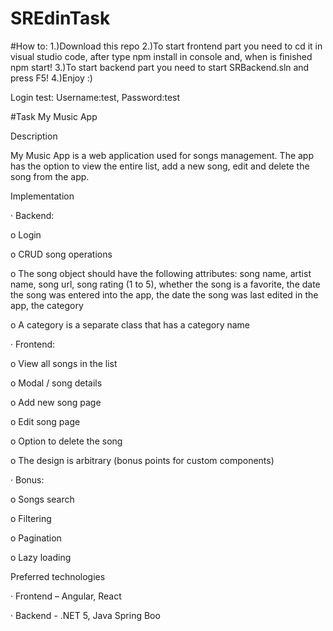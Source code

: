 # SREdinTask

#How to:
1.)Download this repo
2.)To start frontend part you need to cd it in visual studio code, after type npm install in console and, when is finished npm start!
3.)To start backend part you need to start SRBackend.sln and press F5!
4.)Enjoy :)

  Login test:
    Username:test, Password:test

#Task
My Music App

Description

My Music App is a web application used for songs management. The app has the option to view the entire list, add a new song, edit and delete the song from the app.

Implementation

· Backend:

o Login

o CRUD song operations

o The song object should have the following attributes: song name, artist name, song url, song rating (1 to 5), whether the song is a favorite, the date the song was entered into the app, the date the song was last edited in the app, the category

o A category is a separate class that has a category name

· Frontend:

o View all songs in the list

o Modal / song details

o Add new song page

o Edit song page

o Option to delete the song

o The design is arbitrary (bonus points for custom components)

· Bonus:

o Songs search

o Filtering

o Pagination

o Lazy loading

Preferred technologies

· Frontend – Angular, React

· Backend - .NET 5, Java Spring Boo
